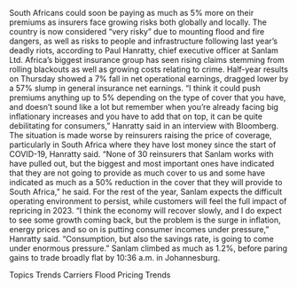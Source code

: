 South Africans could soon be paying as much as 5% more on their premiums as insurers face growing risks both globally and locally.
The country is now considered “very risky” due to mounting flood and fire dangers, as well as risks to people and infrastructure following last year’s deadly riots, according to Paul Hanratty, chief executive officer at Sanlam Ltd.
Africa’s biggest insurance group has seen rising claims stemming from rolling blackouts as well as growing costs relating to crime. Half-year results on Thursday showed a 7% fall in net operational earnings, dragged lower by a 57% slump in general insurance net earnings.
“I think it could push premiums anything up to 5% depending on the type of cover that you have, and doesn’t sound like a lot but remember when you’re already facing big inflationary increases and you have to add that on top, it can be quite debilitating for consumers,” Hanratty said in an interview with Bloomberg.
The situation is made worse by reinsurers raising the price of coverage, particularly in South Africa where they have lost money since the start of COVID-19, Hanratty said.
“None of 30 reinsurers that Sanlam works with have pulled out, but the biggest and most important ones have indicated that they are not going to provide as much cover to us and some have indicated as much as a 50% reduction in the cover that they will provide to South Africa,” he said.
For the rest of the year, Sanlam expects the difficult operating environment to persist, while customers will feel the full impact of repricing in 2023.
“I think the economy will recover slowly, and I do expect to see some growth coming back, but the problem is the surge in inflation, energy prices and so on is putting consumer incomes under pressure,” Hanratty said. “Consumption, but also the savings rate, is going to come under enormous pressure.”
Sanlam climbed as much as 1.2%, before paring gains to trade broadly flat by 10:36 a.m. in Johannesburg.

Topics
Trends
Carriers
Flood
Pricing Trends
